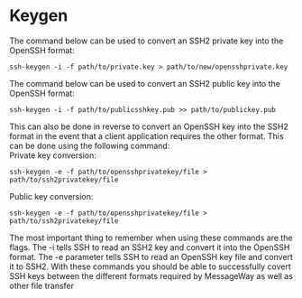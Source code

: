 # Keygen



The command below can be used to convert an SSH2 private key into the OpenSSH format:

```text
ssh-keygen -i -f path/to/private.key > path/to/new/opensshprivate.key 
```

The command below can be used to convert an SSH2 public key into the OpenSSH format:

```text
ssh-keygen -i -f path/to/publicsshkey.pub >> path/to/publickey.pub 
```

This can also be done in reverse to convert an OpenSSH key into the SSH2 format in the event that a client application requires the other format. This can be done using the following command:  
Private key conversion:

```text
ssh-keygen -e -f path/to/opensshprivatekey/file > path/to/ssh2privatekey/file
```

Public key conversion:

```text
ssh-keygen -e -f path/to/opensshprivatekey/file > path/to/ssh2privatekey/file
```

The most important thing to remember when using these commands are the flags. The -i tells SSH to read an SSH2 key and convert it into the OpenSSH format. The -e parameter tells SSH to read an OpenSSH key file and convert it to SSH2. With these commands you should be able to successfully covert SSH keys between the different formats required by MessageWay as well as other file transfer 

